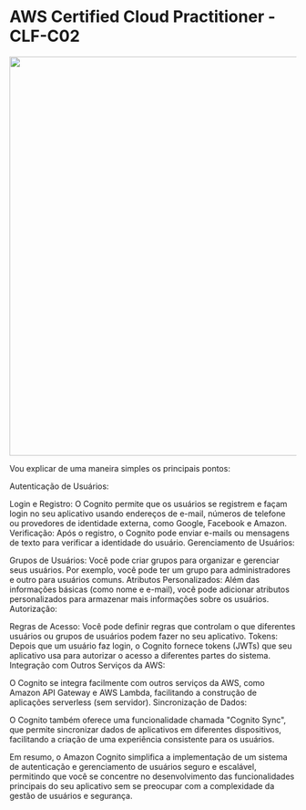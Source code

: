 # AWS Certified Cloud Practitioner - CLF-C02


<div align="center">
<img src="https://github.com/hellotatiramos/estudos-certificacoes/assets/158481113/9942753b-3a1f-48e7-8d5a-f67a2d0d90c2" width="700px" />
</div>

Vou explicar de uma maneira simples os principais pontos:

Autenticação de Usuários:

Login e Registro: O Cognito permite que os usuários se registrem e façam login no seu aplicativo usando endereços de e-mail, números de telefone ou provedores de identidade externa, como Google, Facebook e Amazon.
Verificação: Após o registro, o Cognito pode enviar e-mails ou mensagens de texto para verificar a identidade do usuário.
Gerenciamento de Usuários:

Grupos de Usuários: Você pode criar grupos para organizar e gerenciar seus usuários. Por exemplo, você pode ter um grupo para administradores e outro para usuários comuns.
Atributos Personalizados: Além das informações básicas (como nome e e-mail), você pode adicionar atributos personalizados para armazenar mais informações sobre os usuários.
Autorização:

Regras de Acesso: Você pode definir regras que controlam o que diferentes usuários ou grupos de usuários podem fazer no seu aplicativo.
Tokens: Depois que um usuário faz login, o Cognito fornece tokens (JWTs) que seu aplicativo usa para autorizar o acesso a diferentes partes do sistema.
Integração com Outros Serviços da AWS:

O Cognito se integra facilmente com outros serviços da AWS, como Amazon API Gateway e AWS Lambda, facilitando a construção de aplicações serverless (sem servidor).
Sincronização de Dados:

O Cognito também oferece uma funcionalidade chamada "Cognito Sync", que permite sincronizar dados de aplicativos em diferentes dispositivos, facilitando a criação de uma experiência consistente para os usuários.

Em resumo, o Amazon Cognito simplifica a implementação de um sistema de autenticação e gerenciamento de usuários seguro e escalável, permitindo que você se concentre no desenvolvimento das funcionalidades principais do seu aplicativo sem se preocupar com a complexidade da gestão de usuários e segurança.

